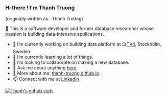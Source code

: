 ### Hi there ! I'm Thanh Truong
(originally written as : Thành Trương)

<!--
**Thanh-Truong/Thanh-Truong** is a ✨ _special_ ✨ repository because its `README.md` (this file) appears on your GitHub profile.

Here are some ideas to get you started:

- 🔭 I’m currently working on ...
- 🌱 I’m currently learning ...
- 👯 I’m looking to collaborate on ...
- 🤔 I’m looking for help with ...
- 💬 Ask me about ...
- 📫 How to reach me: ...
- 😄 Pronouns: ...
- ⚡ Fun fact: ...
-->

👋 This is a software developer and former database researcher whose passion is building data-intensive applications. .

- 🔭 I’m currently working on building data platform at :tv:[TV4](https://tv4.se), Stockholm, Sweden.
- 🌱 I’m currently learning a lot of things.
- 👯 I’m looking to collaborate on making a new database.
- 💬 Ask me about anything [here](https://github.com/Thanh-Truong/Thanh-Truong/issues)
- :newspaper: More about me: [thanh-truong.github.io](https://thanh-truong.github.io).
- 📫 Connect with me at [Linkedin](https://www.linkedin.com/in/thanh-truong/)

[![Thanh's github stats](https://github-readme-stats.vercel.app/api?username=thanh-truong&hide=stars,contribs&count_private=true)](https://github.com/thanh-truong/github-readme-stats)
